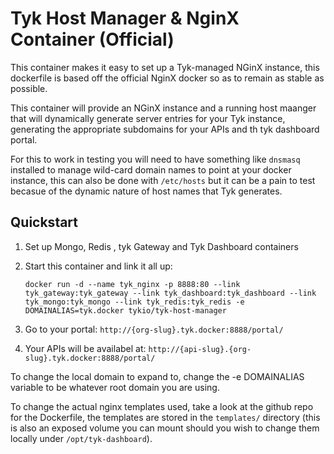 Tyk Host Manager & NginX Container (Official)
=============================================

This container makes it easy to set up a Tyk-managed NGinX instance, this dockerfile is based off the official NginX docker so as to remain as stable as possible.

This container will provide an NGinX instance and a running host maanger that will dynamically generate server entries for your Tyk instance, generating the appropriate subdomains for your APIs and th tyk dashboard portal.

For this to work in testing you will need to have something like `dnsmasq` installed to manage wild-card domain names to point at your docker instance, this can also be done with `/etc/hosts` but it can be a pain to test becasue of the dynamic nature of host names that Tyk generates.

Quickstart
----------

1. Set up Mongo, Redis , tyk Gateway and Tyk Dashboard containers

2. Start this container and link it all up:

	`docker run -d --name tyk_nginx -p 8888:80 --link tyk_gateway:tyk_gateway --link tyk_dashboard:tyk_dashboard --link tyk_mongo:tyk_mongo --link tyk_redis:tyk_redis -e DOMAINALIAS=tyk.docker tykio/tyk-host-manager`

3. Go to your portal: `http://{org-slug}.tyk.docker:8888/portal/`

4. Your APIs will be availabel at: `http://{api-slug}.{org-slug}.tyk.docker:8888/portal/`

To change the local domain to expand to, change the -e DOMAINALIAS variable to be whatever root domain you are using.

To change the actual nginx templates used, take a look at the github repo for the Dockerfile, the templates are stored in the `templates/` directory (this is also an exposed volume you can mount should you wish to change them locally under `/opt/tyk-dashboard`).